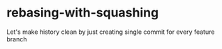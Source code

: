 # rebasing-with-squashing
Let's make history clean by just creating single commit for every feature branch
